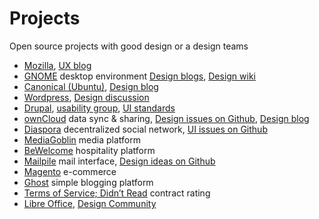 # Projects

Open source projects with good design or a design teams

* [Mozilla](http://mozilla.org), [UX blog](https://blog.mozilla.org/ux)
* [GNOME](http://gnome.org) desktop environment [Design blogs](http://planet.gnome.org/ux/), [Design wiki](https://wiki.gnome.org/Design)
* [Canonical (Ubuntu)](http://ubuntu.com), [Design blog](http://design.canonical.com)
* [Wordpress](http://wordpress.org), [Design discussion](http://make.wordpress.org/ui/)
* [Drupal](http://drupal.org), [usability group](https://groups.drupal.org/usability), [UI standards](https://drupal.org/ui-standards)
* [ownCloud](http://owncloud.org) data sync & sharing, [Design issues on Github](https://github.com/owncloud/core/issues?labels=Design), [Design blog](https://owncloud.com/blog/category/design)
* [Diaspora](https://diasporafoundation.org/) decentralized social network, [UI issues on Github](https://github.com/diaspora/diaspora/issues?labels=ui)
* [MediaGoblin](http://mediagoblin.org/) media platform
* [BeWelcome](http://www.bewelcome.org/) hospitality platform
* [Mailpile](http://www.mailpile.is/) mail interface, [Design ideas on Github](https://github.com/pagekite/mailpile/issues?milestone=2)
* [Magento](http://magento.com/) e-commerce
* [Ghost](https://ghost.org/) simple blogging platform
* [Terms of Service; Didn’t Read](http://tosdr.org/) contract rating
* [Libre Office](https://www.libreoffice.org/), [Design Community](https://www.libreoffice.org/community/design/)
